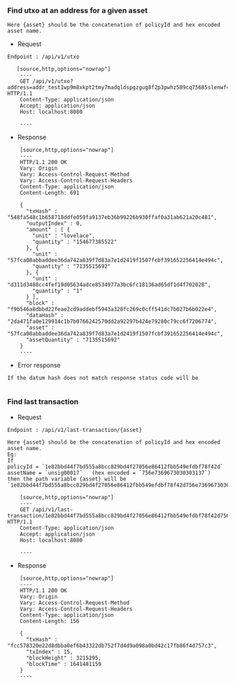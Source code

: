 ### Find utxo at an address for a given asset 
`Here {asset} should be the concatenation of policyId and hex encoded asset name.`

- Request

`Endpoint : /api/v1/utxo`

```
   [source,http,options="nowrap"]
    ----
    GET /api/v1/utxo?address=addr_test1wp9m8xkpt2tmy7madqldspgzgug8f2p3pwhz589cq75685slenwf4&unsigAsset=57fca08abbaddee36da742a839f7d83a7e1d2419f1507fcbf391652256414e494c&datumHash=2da471fa0e129914c1b7b0766242570dd2a92297b424e79280c79cc6f7206774 HTTP/1.1
    Content-Type: application/json
    Accept: application/json
    Host: localhost:8080
    
    ----
```

- Response

```
    [source,http,options="nowrap"]
    ----
    HTTP/1.1 200 OK
    Vary: Origin
    Vary: Access-Control-Request-Method
    Vary: Access-Control-Request-Headers
    Content-Type: application/json
    Content-Length: 691
    
    {
      "txHash" : "548fa548c1b658718ddfe059fa9137eb36b99226b930ffaf0a31ab621a20c481",
      "outputIndex" : 0,
      "amount" : [ {
        "unit" : "lovelace",
        "quantity" : "154677385522"
      }, {
        "unit" : "57fca08abbaddee36da742a839f7d83a7e1d2419f1507fcbf391652256414e494c",
        "quantity" : "7135515692"
      }, {
        "unit" : "d311d3488cc4fef19d05634adce8534977a3bc6fc18136ad65df1d4f702028",
        "quantity" : "1"
      } ],
      "block" : "f9b546a8dbbd22feae2cd9addebf5943a328fc269c0cff541dc7b027b6b022e4",
      "dataHash" : "2da471fa0e129914c1b7b0766242570dd2a92297b424e79280c79cc6f7206774",
      "asset" : "57fca08abbaddee36da742a839f7d83a7e1d2419f1507fcbf391652256414e494c",
      "assetQuantity" : "7135515692"
    }
    ----
```

- Error response

`If the datum hash does not match response status code will be `

 ```422
 ```


### Find last transaction

- Request

`Endpoint : /api/v1/last-transaction/{asset}`

    Here {asset} should be the concatenation of policyId and hex encoded asset name.
    Eg:
    If
    policyId = `1e82bbd44f7bd555a8bcc829bd4f27056e86412fbb549efdbf78f42d`
    assetName = `unsig00017`   (hex encoded = `756e7369673030303137`)
    then the path variable {asset} will be
    `1e82bbd44f7bd555a8bcc829bd4f27056e86412fbb549efdbf78f42d756e7369673030303137`


```
    [source,http,options="nowrap"]
    ----
    GET /api/v1/last-transaction/1e82bbd44f7bd555a8bcc829bd4f27056e86412fbb549efdbf78f42d756e7369673030303137 HTTP/1.1
    Content-Type: application/json
    Accept: application/json
    Host: localhost:8080
    
    ----

```

- Response

```
    [source,http,options="nowrap"]
    ----
    HTTP/1.1 200 OK
    Vary: Origin
    Vary: Access-Control-Request-Method
    Vary: Access-Control-Request-Headers
    Content-Type: application/json
    Content-Length: 156
    
    {
      "txHash" : "fcc578320e22d8dbba0ef6b43322db752f7d4d9a098a0bd42c17fb86f4d757c3",
      "txIndex" : 15,
      "blockHeight" : 3215295,
      "blockTime" : 1641481159
    }
    ----

```
